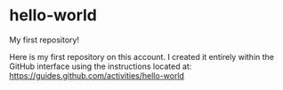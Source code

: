 # hello-world

My first repository!

Here is my first repository on this account. I created it entirely within the GitHub interface using the instructions located at: https://guides.github.com/activities/hello-world
